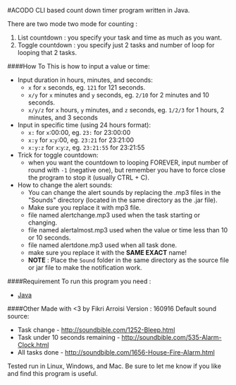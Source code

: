 #ACODO
CLI based count down timer program written in Java.

There are two mode two mode for counting : 
1. List countdown   : you specify your task and time as much as you want.
2. Toggle countdown : you specify just 2 tasks and number of loop for looping that 2 tasks.

####How To
This is how to input a value or time:

- Input duration in hours, minutes, and seconds:
    - `x` for `x` seconds, eg. `121` for 121 seconds.
    - `x/y` for `x` minutes and `y` seconds, eg. `2/10` for 2 minutes and 10 seconds.
    - `x/y/z` for `x` hours, `y` minutes, and `z` seconds, eg. `1/2/3` for 1 hours, 2 minutes, and 3 seconds
- Input in specific time (using 24 hours format):
    - `x:` for `x`:00:00, eg. `23:` for 23:00:00
    - `x:y` for `x`:`y`:00, eg. `23:21` for 23:21:00
    - `x:y:z` for `x`:`y`:`z`, eg. `23:21:55` for 23:21:55
- Trick for toggle countdown:
    - when you want the countdown to looping FOREVER, input number of round with `-1` (negative one), but remember you have to force close the program to stop it (usually CTRL + C).
- How to change the alert sounds:
    - You can change the alert sounds by replacing the .mp3 files in the "Sounds" directory (located in the same directory as the .jar file).
    - Make sure you replace it with mp3 file.
    - file named alertchange.mp3 used when the task starting or changing.
    - file named alertalmost.mp3 used when the value or time less than 10 or 10 seconds.
    - file named alertdone.mp3 used when all task done.
    - make sure you replace it with the **SAME EXACT** name!
    - **NOTE** : Place the `Sound` folder in the same directory as the source file or jar file to make the notification work.

####Requirement 
To run this program you need : 

- [Java](https://java.com/en/download/)

####Other
Made with <3 by Fikri Arroisi
Version : 160916
Default sound source:

- Task change - http://soundbible.com/1252-Bleep.html
- Task under 10 seconds remaining - http://soundbible.com/535-Alarm-Clock.html
- All tasks done - http://soundbible.com/1656-House-Fire-Alarm.html

Tested run in Linux, Windows, and Mac.
Be sure to let me know if you like and find this program is useful.